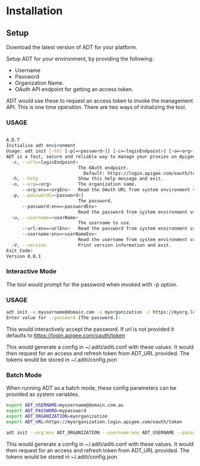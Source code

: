 # Installation



## Setup

Download the latest version of ADT for your platform. 

Setup ADT for your environment, by providing the following:

- Username 
- Password
- Organization Name.
- OAuth API endpoint for getting an access token.

ADT would use these to request an access token to invoke the management API. This is one time operation. There are two ways of initializing the tool. 

### USAGE

```sh

A.D.T
Initialise adt environment
Usage: adt init [-hV] [-p[=<password>]] [-c=<loginEndpoint>] [-o=<org>] [--org:env=<orgEnv>] [--password:env=<passwordEnv>] -u=<userName> [--url:env=<urlEnv>] [--username:env=<userNameEnv>]
ADT is a fast, secure and reliable way to manage your proxies on Apigee.
  -c, --url=<loginEndpoint>
                           The OAuth endpoint.
                             Default: https://login.apigee.com/oauth/token
  -h, --help               Show this help message and exit.
  -o, --org=<org>          The organization name.
      --org:env=<orgEnv>   Read the OAuth URL from system environment variable <orgEnv>.
  -p, --password[=<password>]
                           The password.
      --password:env=<passwordEnv>
                           Read the password from system environment variable <passwordEnv>.
  -u, --username=<userName>
                           The username to use.
      --url:env=<urlEnv>   Read the password from system environment variable <urlEnv>.
      --username:env=<userNameEnv>
                           Read the username from system environment variable <userNameEnv>.
  -V, --version            Print version information and exit.
Exit Code:
Version 0.0.1
```

### Interactive Mode 

The tool would prompt for the password when invoked with -p option. 
### USAGE

```sh
adt init -u myusername@domain.com -o myorganization -c https://myorg.login.apigee.com/oauth/token -p
Enter value for --password (The password.):
```

This would interactively accept the password. If url is not provided it defaults to https://login.apigee.com/oauth/token

This would generate a config  in ~/.aditi/aditi.conf with these values. It would then request for an access and refresh token from ADT_URL provided. The tokens would be stored in ~/.aditi/config.json


### Batch Mode 

When running ADT as a batch mode, these config parameters can be provided as system variables.


```sh
export ADT_USERNAME=myusername@domain.com.au
export ADT_PASSWORD=mypassword
export ADT_ORGANIZATION=myorganization
export ADT_URL=https://myorganization.login.apigee.com/oauth/token

adt init --org:env ADT_ORGANIZATION --username:env ADT_USERNAME --password:env ADT_PASSWORD --url:env ADT_URL
```


This would generate a config  in ~/.aditi/aditi.conf with these values. It would then request for an access and refresh token from ADT_URL provided. The tokens would be stored in ~/.aditi/config.json





